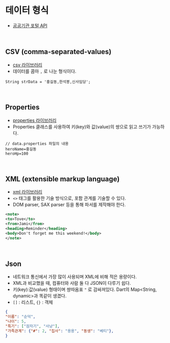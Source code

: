 # 데이터 형식
- [공공기관 포털 API](https://www.data.go.kr/tcs/dss/selectDataSetList.do?dType=API&keyword=%EC%A3%BC%EC%B0%A8%EC%9E%A5&operator=AND&detailKeyword=&publicDataPk=&recmSe=N&detailText=&relatedKeyword=&commaNotInData=&commaAndData=&commaOrData=&must_not=&tabId=&dataSetCoreTf=&coreDataNm=&sort=&relRadio=&orgFullName=&orgFilter=&org=&orgSearch=&currentPage=1&perPage=10&brm=&instt=&svcType=&kwrdArray=&extsn=&coreDataNmArray=&pblonsipScopeCode=)
<br/>

## CSV (comma-separated-values)
- [csv 라이브러리](https://pub.dev/packages/csv)  
- 데이터를 콤마 `,` 로 나눈 형식이다.
```csv
String strData = '홍길동,한석봉,신사임당';
```
<br/>
 
## Properties
- [properties 라이브러리](https://pub.dev/packages/properties)   
- Properties 클래스를 사용하여 키(key)와 값(value)의 쌍으로 읽고 쓰기가 가능하다.  
```properties
// data.properties 파일의 내용
heroName=홍길동
heroHp=100
```
<br/>
 
## XML (extensible markup language)
- [xml 라이브러리](https://pub.dev/packages/xml_parser)  
- `<>` 태그를 활용한 기술 방식으로, 포함 관계를 기술할 수 있다.
- DOM parser, SAX parser 등을 통해 파서를 제작해야 한다.  
```xml
<note>
<to>Tove</to>
<from>Jami</from>
<heading>Reminder</heading>
<body>Don't forget me this weekend!</body>
</note>
```
<br/>
 
## Json
- 네트워크 통신에서 가장 많이 사용되며 XML에 비해 적은 용량이다.  
- XML과 비교했을 때, 컴퓨터와 사람 둘 다 JSON이 다루기 쉽다.
- 키(key):값(value) 형태이며 쌍따옴표 `"` 로 감싸져있다. Dart의 Map<String, dynamic>과 똑같이 생겼다.  
- `[]` : 리스트, `{}` : 객체  
```json
{
"이름": "순덕",
"나이": 5,
"특기": ["잠자기", "사냥"],
"가족관계": {"#": 2, "집사": "용용", "동생": "베티"},
}
```
<br/>
 
